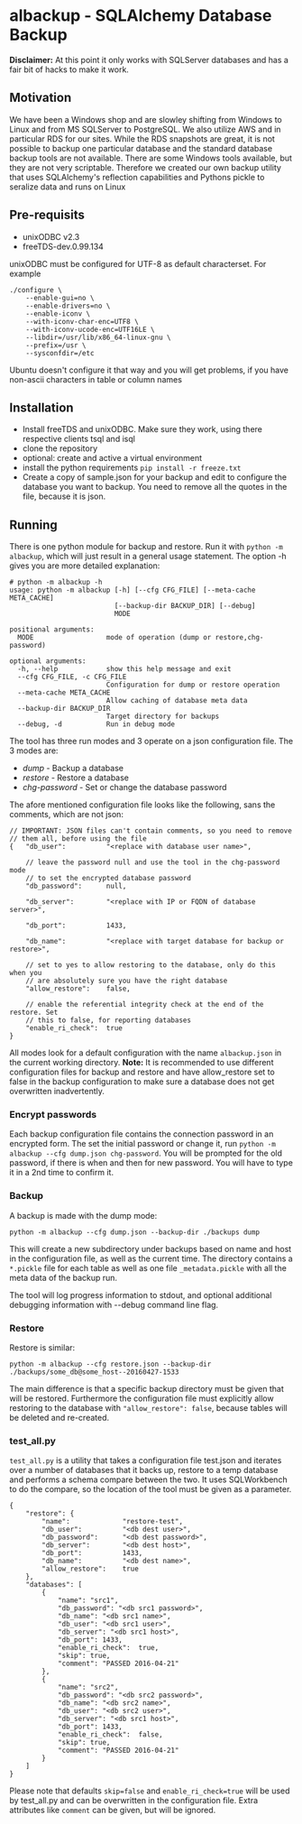 albackup - SQLAlchemy Database Backup
=====================================

**Disclaimer:** At this point it only works with SQLServer databases and has a fair bit of hacks to make it work.

Motivation
----------

We have been a Windows shop and are slowley shifting from Windows to Linux and from MS SQLServer to PostgreSQL. We also
utilize AWS and in particular RDS for our sites. While the RDS snapshots are great, it is not possible to backup one 
particular database and the standard database backup tools are not available. There are some Windows tools available,
but they are not very scriptable. Therefore we created our own backup utility that uses SQLAlchemy's reflection capabilities
and Pythons pickle to seralize data and runs on Linux

Pre-requisits
-------------
- unixODBC v2.3
- freeTDS-dev.0.99.134 

unixODBC must be configured for UTF-8 as default characterset. For example

    ./configure \
        --enable-gui=no \
        --enable-drivers=no \
        --enable-iconv \
        --with-iconv-char-enc=UTF8 \
        --with-iconv-ucode-enc=UTF16LE \
        --libdir=/usr/lib/x86_64-linux-gnu \
        --prefix=/usr \
        --sysconfdir=/etc

Ubuntu doesn't configure it that way and you will get problems, if you have non-ascii characters in table or column names

Installation
------------

- Install freeTDS and unixODBC. Make sure they work, using there respective clients tsql and isql
- clone the repository
- optional: create and active a virtual environment
- install the python requirements `pip install -r freeze.txt`
- Create a copy of sample.json for your backup and edit to configure the database you want to backup. You need to remove all the quotes in the file, because it is json.

Running
-------

There is one python module for backup and restore. Run it with `python -m albackup`, which will just result in a general
usage statement. The option -h gives you are more detailed explanation:

    # python -m albackup -h 
    usage: python -m albackup [-h] [--cfg CFG_FILE] [--meta-cache META_CACHE]
                              [--backup-dir BACKUP_DIR] [--debug]
                              MODE

    positional arguments:
      MODE                  mode of operation (dump or restore,chg-password)

    optional arguments:
      -h, --help            show this help message and exit
      --cfg CFG_FILE, -c CFG_FILE
                            Configuration for dump or restore operation
      --meta-cache META_CACHE
                            Allow caching of database meta data
      --backup-dir BACKUP_DIR
                            Target directory for backups
      --debug, -d           Run in debug mode

The tool has three run modes and 3 operate on a json configuration file. The 3 modes are:

- *dump* - Backup a database
- *restore* - Restore a database
- *chg-password* - Set or change the database password

The afore mentioned configuration file looks like the following, sans the comments, which are not json:

    // IMPORTANT: JSON files can't contain comments, so you need to remove
    // them all, before using the file
    {   "db_user":          "<replace with database user name>",

        // leave the password null and use the tool in the chg-password mode
        // to set the encrypted database password
        "db_password":      null,

        "db_server":        "<replace with IP or FQDN of database server>",

        "db_port":          1433,

        "db_name":          "<replace with target database for backup or restore>",

        // set to yes to allow restoring to the database, only do this when you
        // are absolutely sure you have the right database
        "allow_restore":    false,

        // enable the referential integrity check at the end of the restore. Set
        // this to false, for reporting databases
        "enable_ri_check":  true
    }

All modes look for a default configuration with the name `albackup.json` in the current working directory. **Note:** It is 
recommended to use different configuration files for backup and restore and have allow_restore set to false in
the backup configuration to make sure a database does not get overwritten inadvertently.

### Encrypt passwords

Each backup configuration file contains the connection password in an encrypted form. The set the initial password or change it, 
run `python -m albackup --cfg dump.json chg-password`. You will be prompted for the old password, if there is when and then for 
new password. You will have to type it in a 2nd time to confirm it. 

### Backup

A backup is made with the dump mode:

    python -m albackup --cfg dump.json --backup-dir ./backups dump

This will create a new subdirectory under backups based on name and host in the configuration file, as well as the current time. The directory contains a `*.pickle` file for each table as well as one file `_metadata.pickle` with all the meta data of the backup run. 

The tool will log progress information to stdout, and optional additional debugging information with --debug command line flag.

### Restore

Restore is similar:

    python -m albackup --cfg restore.json --backup-dir ./backups/some_db@some_host--20160427-1533

The main difference is that a specific backup directory must be given that will be restored. Furthermore the configuration file must
explicitly allow restoring to the database with `"allow_restore": false`, because tables will be deleted and re-created.

### test_all.py

`test_all.py` is a utility that takes a configuration file test.json and iterates over a number of databases that it backs up, restore to a temp database and performs a schema compare between the two. It uses SQLWorkbench to do the compare, so the location of the tool must
be given as a parameter.

    {   
        "restore": {
            "name":             "restore-test",
            "db_user":          "<db dest user>",
            "db_password":      "<db dest password>",
            "db_server":        "<db dest host>",
            "db_port":          1433,
            "db_name":          "<db dest name>",
            "allow_restore":    true
        },
        "databases": [
            {
                "name": "src1",
                "db_password": "<db src1 password>", 
                "db_name": "<db src1 name>", 
                "db_user": "<db src1 user>", 
                "db_server": "<db src1 host>", 
                "db_port": 1433,
                "enable_ri_check":  true,
                "skip": true,
                "comment": "PASSED 2016-04-21"
            },
            {
                "name": "src2",
                "db_password": "<db src2 password>", 
                "db_name": "<db src2 name>", 
                "db_user": "<db src2 user>", 
                "db_server": "<db src1 host>", 
                "db_port": 1433,
                "enable_ri_check":  false,
                "skip": true,
                "comment": "PASSED 2016-04-21"
            }
        ]
    }

Please note that defaults `skip=false` and `enable_ri_check=true` will be used by test_all.py and can be overwritten in the 
configuration file. Extra attributes like `comment` can be given, but will be ignored.
